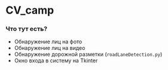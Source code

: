 # CV_camp
### Что тут есть?
* Обнаружение лиц на фото 
* Обнаружение лиц на видео
* Обнаружение дорожной разметки (`roadLaneDetection.py`) 
* Окно входа в систему на Tkinter
